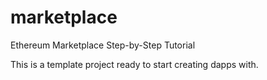 # marketplace
Ethereum Marketplace Step-by-Step Tutorial

This is a template project ready to start creating dapps with.
